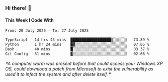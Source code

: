 ### Hi there! 👋

#### This Week I Code With
<!--START_SECTION:waka-->

```txt
From: 20 July 2025 - To: 27 July 2025

TypeScript   14 hrs 43 mins  ██████████████████▒░░░░░░   73.89 %
Python       1 hr 24 mins    █▓░░░░░░░░░░░░░░░░░░░░░░░   07.05 %
Bash         40 mins         █░░░░░░░░░░░░░░░░░░░░░░░░   03.37 %
Git Config   31 mins         ▓░░░░░░░░░░░░░░░░░░░░░░░░   02.66 %
```

<!--END_SECTION:waka-->

<!--STARTS_HERE_QUOTE_README-->
<i>❝A computer worm was present before that could access your Windows XP OS, could download a patch from Microsoft to exist the vulnerability as used it to infect the system and after delete itself.❞</i>
<!--ENDS_HERE_QUOTE_README-->
